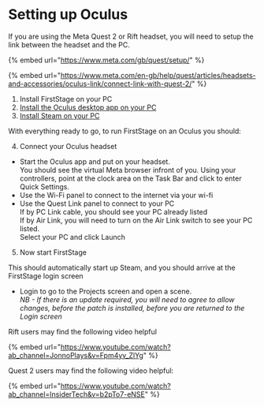 # Setting up Oculus

If you are using the Meta Quest 2 or Rift headset, you will need to setup the link between the headset and the PC.

{% embed url="https://www.meta.com/gb/quest/setup/" %}

{% embed url="https://www.meta.com/en-gb/help/quest/articles/headsets-and-accessories/oculus-link/connect-link-with-quest-2/" %}

1. Install FirstStage on your PC
2. [Install the Oculus desktop app on your PC](https://www.meta.com/en-gb/help/quest/articles/getting-started/getting-started-with-rift-s/install-oculus-pc-app/)
3. [Install Steam on your PC](https://help.steampowered.com/en/faqs/view/099E-F5D1-8780-4778)

With everything ready to go, to run FirstStage on an Oculus you should:

4. Connect your Oculus headset

* Start the Oculus app and put on your headset.\
  You should see the virtual Meta browser infront of you. Using your controllers, point at the clock area on the Task Bar and click to enter Quick Settings.
* Use the Wi-Fi panel to connect to the internet via your wi-fi
* Use the Quest Link panel to connect to your PC\
  If by PC Link cable, you should see your PC already listed\
  If by Air Link, you will need to turn on the Air Link switch to see your PC listed.\
  Select your PC and click Launch

5. Now start FirstStage

This should automatically start up Steam, and you should arrive at the FirstStage login screen

* Login to go to the Projects screen and open a scene.\
  _NB - If there is an update required, you will need to agree to allow changes, before the patch is installed, before you are returned to the Login screen_



Rift users may find the following video helpful

{% embed url="https://www.youtube.com/watch?ab_channel=JonnoPlays&v=Fpm4yv_ZlYg" %}

Quest 2 users may find the following video helpful:

{% embed url="https://www.youtube.com/watch?ab_channel=InsiderTech&v=b2pTo7-eNSE" %}

